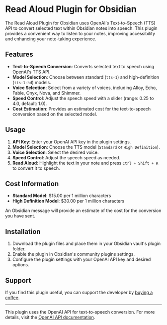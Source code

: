# Read Aloud Plugin for Obsidian

The Read Aloud Plugin for Obsidian uses OpenAI's Text-to-Speech (TTS) API to convert selected text within Obsidian notes into speech. This plugin provides a convenient way to listen to your notes, improving accessibility and enhancing your note-taking experience.

## Features

- **Text-to-Speech Conversion**: Converts selected text to speech using OpenAI's TTS API.
- **Model Selection**: Choose between standard (`tts-1`) and high-definition (`tts-1-hd`) models.
- **Voice Selection**: Select from a variety of voices, including Alloy, Echo, Fable, Onyx, Nova, and Shimmer.
- **Speed Control**: Adjust the speech speed with a slider (range: 0.25 to 4.0, default: 1.0).
- **Cost Estimation**: Provides an estimated cost for the text-to-speech conversion based on the selected model.

## Usage

1. **API Key**: Enter your OpenAI API key in the plugin settings.
2. **Model Selection**: Choose the TTS model (`Standard` or `High Definition`).
3. **Voice Selection**: Select the desired voice.
4. **Speed Control**: Adjust the speech speed as needed.
5. **Read Aloud**: Highlight the text in your note and press `Ctrl + Shift + R` to convert it to speech.

## Cost Information

- **Standard Model**: $15.00 per 1 million characters
- **High Definition Model**: $30.00 per 1 million characters

An Obsidian message will provide an estimate of the cost for the conversion you have sent.

## Installation

1. Download the plugin files and place them in your Obsidian vault's plugin folder.
2. Enable the plugin in Obsidian's community plugins settings.
3. Configure the plugin settings with your OpenAI API key and desired options.

## Support

If you find this plugin useful, you can support the developer by [buying a coffee](https://buymeacoffee.com/alyxo).

---

This plugin uses the OpenAI API for text-to-speech conversion. For more details, visit the [OpenAI API documentation](https://api.openai.com/v1/audio/speech).